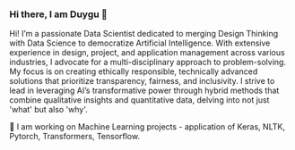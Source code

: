 ### Hi there, I am Duygu 👋

Hi! I’m a passionate Data Scientist dedicated to merging Design Thinking with Data Science to democratize Artificial Intelligence. With extensive experience in design, project, and application management across various industries, I advocate for a multi-disciplinary approach to problem-solving. My focus is on creating ethically responsible, technically advanced solutions that prioritize transparency, fairness, and inclusivity. I strive to lead in leveraging AI’s transformative power through hybrid methods that combine qualitative insights and quantitative data, delving into not just 'what' but also 'why'.


🔭 I am working on Machine Learning projects - application of Keras, NLTK, Pytorch, Transformers, Tensorflow.



<!--
**Duygubirol/Duygubirol** is a ✨ _special_ ✨ repository because its `README.md` (this file) appears on your GitHub profile.

Here are some ideas to get you started:

- 🔭 I’m currently working on ...
- 🌱 I’m currently learning ...
- 👯 I’m looking to collaborate on ...
- 🤔 I’m looking for help with ...
- 💬 Ask me about ...
- 📫 How to reach me: ...
- 😄 Pronouns: ...
- ⚡ Fun fact: ...
-->
